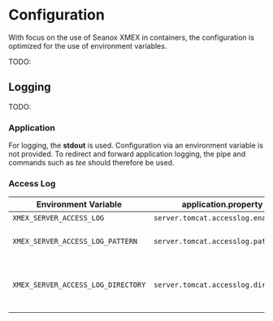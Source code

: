 # Configuration

With focus on the use of Seanox XMEX in containers, the configuration is
optimized for the use of environment variables.

TODO:

## Logging

TODO:

### Application

For logging, the __stdout__ is used. Configuration via an environment variable
is not provided. To redirect and forward application logging, the pipe and
commands such as _tee_ should therefore be used.

### Access Log

<table>
  <thead>
    <tr>
      <th>Environment Variable</th>
      <th>application.property</th>
      <th>Description</th>
    </tr>  
  </thead>
  <tbody>
    <tr>
      <td>
        <code>XMEX_SERVER_ACCESS_LOG</code>
      </td>
      <td>
        <code>server.tomcat.accesslog.enabled</code>
      </td>
      <td>
        TODO:
      </td>
    </tr>
    <tr>
      <td>
        <code>XMEX_SERVER_ACCESS_LOG_PATTERN</code>
      </td>
      <td>
        <code>server.tomcat.accesslog.pattern</code>
      </td>
      <td>
        TODO:
        https://tomcat.apache.org/tomcat-9.0-doc/config/valve.html
      </td>
    </tr>
    <tr>
      <td>
        <code>XMEX_SERVER_ACCESS_LOG_DIRECTORY</code>
      </td>
      <td>
        <code>server.tomcat.accesslog.directory</code>
      </td>
      <td>
        TODO:
        Be careful with relative paths, as these could start in the temp/tmp
        directory of the user. It is better if an absolute path is specified. 
      </td>
    </tr>
  </tbody>
</table>
